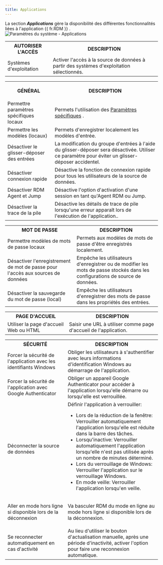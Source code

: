 ```yaml
---
title: Applications
---
```

La section ***Applications*** gère la disponibilité des différentes fonctionnalités liées à l'application {{ fr.RDM }} .  
![Paramètres du système - Applications](https://webdevolutions.azureedge.net/docs/fr/rdm/windows/clip3561.png) 

<table>
	<tr>
		<th>
AUTORISER L'ACCÈS 
		</th>
		<th>
DESCRIPTION 
		</th>
	</tr>
	<tr>
		<td>
Systèmes d'exploitation 
		</td>
		<td>
Activer l'accès à la source de données à partir des systèmes d'exploitation sélectionnés. 
		</td>
	</tr>
</table>

<table>
	<tr>
		<th>

GÉNÉRAL 
		</th>
		<th>
DESCRIPTION 
		</th>
	</tr>
	<tr>
		<td>
Permettre paramètres spécifiques locaux 
		</td>
		<td>
Permets l'utilisation des [Paramètres spécifiques](/fr/rdm/windows/commands/edit/setting-overrides/specific-settings/) . 
		</td>
	</tr>
	<tr>
		<td>
Permettre les modèles (locaux) 
		</td>
		<td>
Permets d'enregistrer localement les modèles d'entrée. 
		</td>
	</tr>
	<tr>
		<td>
Désactiver le glisser-déposer des entrées 
		</td>
		<td>
La modification du groupe d'entrées à l'aide du glisser-déposer sera désactivée. Utiliser ce paramètre pour éviter un glisser-déposer accidentel. 
		</td>
	</tr>
	<tr>
		<td>
Désactiver connexion rapide 
		</td>
		<td>
Désactive la fonction de connexion rapide pour tous les utilisateurs de la source de données. 
		</td>
	</tr>
	<tr>
		<td>
Désactiver RDM Agent et Jump 
		</td>
		<td>
Désactive l'option d'activation d'une session en tant qu'Agent RDM ou Jump. 
		</td>
	</tr>
	<tr>
		<td>
Désactiver la trace de la pile 
		</td>
		<td>
Désactive les détails de trace de pile lorsqu'une erreur apparaît lors de l'exécution de l'application.. 
		</td>
	</tr>
</table>

<table>
	<tr>
		<th>
MOT DE PASSE 
		</th>
		<th>
DESCRIPTION 
		</th>
	</tr>
	<tr>
		<td>
Permettre modèles de mots de passe locaux 
		</td>
		<td>
Permets aux modèles de mots de passe d'être enregistrés localement. 
		</td>
	</tr>
	<tr>
		<td>
Désactiver l'enregistrement de mot de passe pour l'accès aux sources de données 
		</td>
		<td>
Empêche les utilisateurs d'enregistrer ou de modifier les mots de passe stockés dans les configurations de source de données. 
		</td>
	</tr>
	<tr>
		<td>
Désactiver la sauvegarde du mot de passe (local) 
		</td>
		<td>
Empêche les utilisateurs d'enregistrer des mots de passe dans les propriétés des entrées. 
		</td>
	</tr>
</table>

<table>
	<tr>
		<th>
PAGE D'ACCUEIL 
		</th>
		<th>
DESCRIPTION 
		</th>
	</tr>
	<tr>
		<td>
Utiliser la page d'accueil Web ou HTML 
		</td>
		<td>
Saisir une URL à utiliser comme page d'accueil de l'application. 
		</td>
	</tr>
</table>

<table>
	<tr>
		<th>
SÉCURITÉ 
		</th>
		<th>
DESCRIPTION 
		</th>
	</tr>
	<tr>
		<td>
Forcer la sécurité de l'application avec les identifiants Windows 
		</td>
		<td>
Obliger les utilisateurs à s'authentifier avec leurs informations d'identification Windows au démarrage de l'application. 
		</td>
	</tr>
	<tr>
		<td>
Forcer la sécurité de l'application avec Google Authenticator 
		</td>
		<td>
Obliger un appareil Google Authenticator pour accéder à l'application lorsqu'elle démarre ou lorsqu'elle est verrouillée. 
		</td>
	</tr>
	<tr>
		<td>
Déconnecter la source de données 
		</td>
		<td>
Définir l'application à verrouiller:  

* Lors de la réduction de la fenêtre: Verrouiller automatiquement l'application lorsqu'elle est réduite dans la barre des tâches. 
* Lorsqu'inactive: Verrouiller automatiquement l'application lorsqu'elle n'est pas utilisée après un nombre de minutes déterminé. 
* Lors du verrouillage de Windows:   Verrouiller l'application sur le verrouillage Windows. 
* En mode veille:   Verrouiller l'application lorsqu'en veille. 
		</td>
	</tr>
	<tr>
		<td>
Aller en mode hors ligne si disponible lors de la déconnexion 
		</td>
		<td>
Va basculer RDM du mode en ligne au mode hors ligne si disponible lors de la déconnexion. 
		</td>
	</tr>
	<tr>
		<td>
Se reconnecter automatiquement en cas d'activité 
		</td>
		<td>
Au lieu d'utiliser le bouton d'actualisation manuelle, après une période d'inactivité, activer l'option pour faire une reconnexion automatique. 
		</td>
	</tr>
</table>



